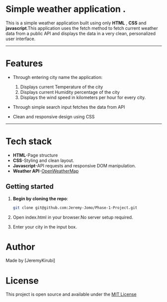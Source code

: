 # Simple weather application .


This is a simple weather application built using only **HTML** , **CSS** and **javascript**.This application uses the fetch method to fetch current weather data from a public API and displays the data in a very clean, personalized user interface.

---

# Features

- Through entering city name the application:
    1. Displays current Temperature of the city
    2. Displays current Humidity percentage of the city
    3. Displays the wind speed in kilometers per hour for every city.

- Through simple search input fetches the data from API
- Clean and responsive design using CSS

---

# Tech stack
- **HTML**-Page structure
- **CSS**-Styling and clean layout.
- **Javascript**-API requests and responsive DOM manipulation.
- **Weather API**-[OpenWeatherMap](https://openweathermap.org/current)

## Getting started

1. **Begin by cloning the repo**:
   ```bash
   git clone git@github.com:Jeremy-Jomo/Phase-1-Project.git

2. Open index.html in your browser.No server setup required.

3. Enter your city in the input box.


# Author
Made by [JeremyKirubi]

# License
This project is open source and available under the [MIT License](https://choosealicense.com/licenses/mit/)
